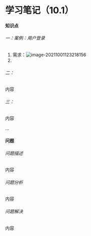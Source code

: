 

# 学习笔记（10.1）

#### 知识点

###### 一：案例：用户登录

1. 需求：![image-20211001123218156](C:\Users\Administrator\AppData\Roaming\Typora\typora-user-images\image-20211001123218156.png)
2. 

###### 二：

内容

###### 三：

内容

...

#### 问题

###### 问题描述

内容

###### 问题分析

内容

###### 问题解决

内容